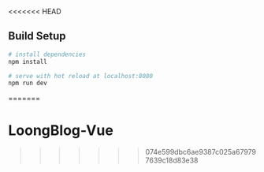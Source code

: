 <<<<<<< HEAD


## Build Setup

``` bash
# install dependencies
npm install

# serve with hot reload at localhost:8080
npm run dev


```

=======
# LoongBlog-Vue
>>>>>>> 074e599dbc6ae9387c025a679797639c18d83e38
